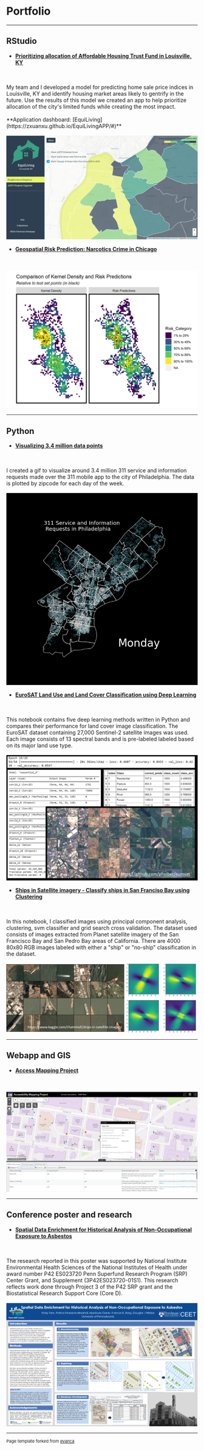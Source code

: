 # Portfolio

---
## RStudio

- **[Prioritizing allocation of Affordable Housing Trust Fund in Louisville, KY](/pdf/MUSA800_LouisvilleGentrification_JS.html)**
<br>
<br>
My team and I developed a model for predicting home sale price indices in Louisville, KY and identify housing market areas likely to gentrify in the future. Use the results of this model we created an app to help prioritize allocation of the city's limited funds while creating the most impact.
<br>
<br>
**Application dashboard: [EquiLiving](https://zxuanxu.github.io/EquiLivingAPP/#)**
<br>
<br>
<img src="images/EquiLiving_logo.PNG"/>

<br>

- **[Geospatial Risk Prediction: Narcotics Crime in Chicago](/pdf/risk_pred_markdown.html)**
<br>
<br>
<img src="Chicago_logo.PNG"/>

---
## Python

- **[Visualizing 3.4 million data points](https://github.com/madhurapg/Remote-Sensing/blob/master/gif.ipynb)**
<br>
<br>
I created a gif to visualize around 3.4 million 311 service and information requests made over the 311 mobile app to the city of Philadelphia. The data is plotted by zipcode for each day of the week.
<br>
<br>
<img src="images/311_days (2).gif"/>

<br>


- **[EuroSAT Land Use and Land Cover Classification using Deep Learning](https://github.com/madhurapg/Remote-Sensing/blob/master/EuroSAT_landcover_classification.ipynb)**
<br>
<br>
This notebook contains five deep learning methods written in Python and compares their performance for land cover image classification. The EuroSAT dataset containing 27,000 Sentinel-2 satellite images  was used. Each image consists of 13 spectral bands and is pre-labeled labeled based on its major land use type.
<br>
<br>
<img src="images/eurosat_logo.PNG"/>

<br>

- **[Ships in Satellite imagery - Classify ships in San Franciso Bay using Clustering](https://github.com/madhurapg/Remote-Sensing/blob/master/Ships_classification.ipynb)**
<br>
<br>
In this notebook, I classified images using principal component analysis, clustering, svm classifier and grid search cross validation. The dataset used consists of images extracted from Planet satellite imagery of the San Francisco Bay and San Pedro Bay areas of California. There are 4000 80x80 RGB images labeled with either a "ship" or "no-ship" classification in the dataset.
<br>
<br>
<img src="images/ships_logo.PNG"/>

---
## Webapp and GIS

- **[Access Mapping Project](http://web.sas.upenn.edu/access-map/)**
<br>
<br>
<img src="AMP_logo.PNG"/>

---
## Conference poster and research

- **[Spatial Data Enrichment for Historical Analysis of Non-Occupational Exposure to Asbestos](/pdf/SRP_2017_meeting_poster.pdf)**
<br>
<br>
The research reported in this poster was supported by National Institute Environmental Health Sciences of the National Institutes of Health under award number P42 ES023720 Penn Superfund Research Program (SRP) Center Grant, and Supplement (3P42ES023720-01S1). This research reflects work done through Project 3 of the P42 SRP grant and the Biostatistical Research Support Core (Core D).
<br>
<br>
<img src="Asbestos_logo.PNG"/>

---
<p style="font-size:11px">Page template forked from <a href="https://github.com/evanca/quick-portfolio">evanca</a></p>
<!-- Remove above link if you don't want to attibute -->
